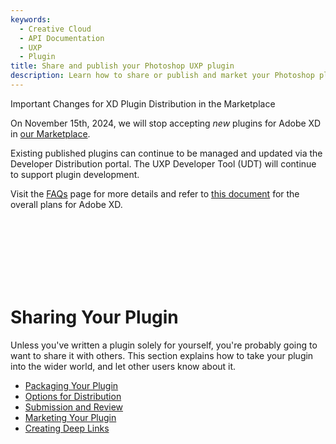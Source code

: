 ```yaml
---
keywords:
  - Creative Cloud
  - API Documentation
  - UXP
  - Plugin
title: Share and publish your Photoshop UXP plugin
description: Learn how to share or publish and market your Photoshop plugin. Then get ready for our review process.
---
```


<InlineAlert variant="warning" slots="header, text1, text2, text3" />

Important Changes for XD Plugin Distribution in the Marketplace

On November 15th, 2024, we will stop accepting <i>new</i> plugins for Adobe XD in [our Marketplace](http://exchange.adobe.com/creativecloud). 

Existing published plugins can continue to be managed and updated via the Developer Distribution portal. The UXP Developer Tool (UDT) will continue to support plugin development. 

Visit the [FAQs](https://developer.adobe.com/xd/uxp/faq/) page for more details and refer to [this document](https://helpx.adobe.com/in/support/xd.html) for the overall plans for Adobe XD. 

<br></br><br></br><br></br>

# Sharing Your Plugin

Unless you've written a plugin solely for yourself, you're probably going to want to share it with others. This section explains how to take your plugin into the wider world, and let other users know about it.

- [Packaging Your Plugin](/distribution/packaging-your-plugin/)
- [Options for Distribution](/distribution/distribution-options/)
- [Submission and Review](/distribution/submission-checklist/)
- [Marketing Your Plugin](/distribution/marketing/)
- [Creating Deep Links](/distribution/deep-links/)